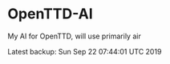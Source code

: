 # OpenTTD-AI
My AI for OpenTTD, will use primarily air

Latest backup: Sun Sep 22 07:44:01 UTC 2019
